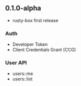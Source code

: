 ## 0.1.0-alpha

- rusty-box first release

### Auth
- Developer Token
- Client Credentials Grant (CCG)

### User API
- users::me
- users::list